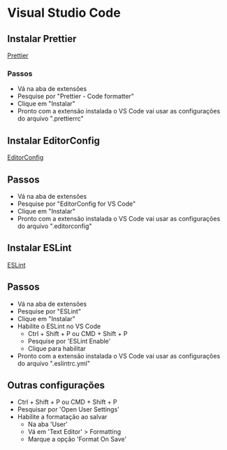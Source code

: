 # Visual Studio Code

## Instalar Prettier

[Prettier](https://prettier.io/)

### Passos

- Vá na aba de extensões
- Pesquise por "Prettier - Code formatter"
- Clique em "Instalar"
- Pronto com a extensão instalada o VS Code vai usar as configurações do arquivo ".prettierrc"

## Instalar EditorConfig

[EditorConfig](https://editorconfig.org/)

## Passos

- Vá na aba de extensões
- Pesquise por "EditorConfig for VS Code"
- Clique em "Instalar"
- Pronto com a extensão instalada o VS Code vai usar as configurações do arquivo ".editorconfig"

## Instalar ESLint

[ESLint](https://eslint.org/)

## Passos

- Vá na aba de extensões
- Pesquise por "ESLint"
- Clique em "Instalar"
- Habilite o ESLint no VS Code
  - Ctrl + Shift + P ou CMD + Shift + P
  - Pesquise por 'ESLint Enable'
  - Clique para habilitar
- Pronto com a extensão instalada o VS Code vai usar as configurações do arquivo ".eslintrc.yml"

## Outras configurações

- Ctrl + Shift + P ou CMD + Shift + P
- Pesquisar por 'Open User Settings'
- Habilite a formatação ao salvar
  - Na aba 'User'
  - Vá em 'Text Editor' > Formatting
  - Marque a opção 'Format On Save'
